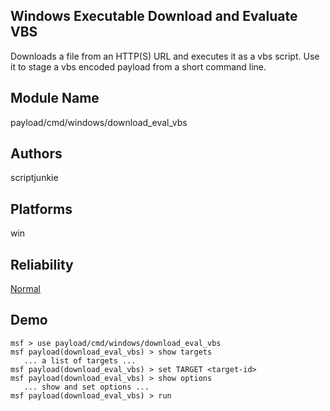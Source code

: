 ## Windows Executable Download and Evaluate VBS

Downloads a file from an HTTP(S) URL and executes it as a 
vbs script. Use it to stage a vbs encoded payload from a 
short command line.


## Module Name
payload/cmd/windows/download_eval_vbs

## Authors
scriptjunkie





## Platforms
win

## Reliability
[Normal](https://github.com/rapid7/metasploit-framework/wiki/Exploit-Ranking)

## Demo

```
msf > use payload/cmd/windows/download_eval_vbs
msf payload(download_eval_vbs) > show targets
   ... a list of targets ...
msf payload(download_eval_vbs) > set TARGET <target-id>
msf payload(download_eval_vbs) > show options
   ... show and set options ...
msf payload(download_eval_vbs) > run
```
    
    